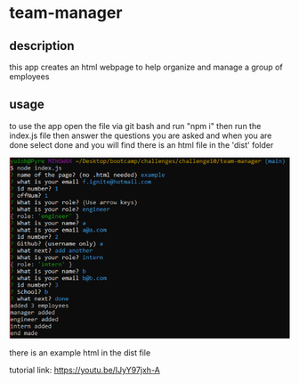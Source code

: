 # team-manager
  ## description 
  this app creates an html webpage to help organize and manage a group of employees
  ## usage 
  to use the app open the file via git bash and run "npm i" then run the index.js file then answer the questions you are asked and when you are done select done   and you will find there is an html file in the 'dist' folder
  
  ![photo of log of a finished html generation](./src/challenge10.PNG)
  
  there is an example html in the dist file

  tutorial link:
  https://youtu.be/IJyY97jxh-A
